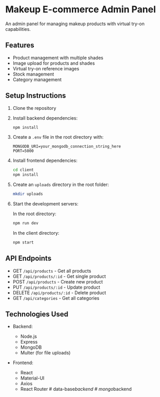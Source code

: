 # Makeup E-commerce Admin Panel

An admin panel for managing makeup products with virtual try-on capabilities.

## Features

- Product management with multiple shades
- Image upload for products and shades
- Virtual try-on reference images
- Stock management
- Category management

## Setup Instructions

1. Clone the repository
2. Install backend dependencies:
   ```bash
   npm install
   ```

3. Create a `.env` file in the root directory with:
   ```
   MONGODB_URI=your_mongodb_connection_string_here
   PORT=5000
   ```

4. Install frontend dependencies:
   ```bash
   cd client
   npm install
   ```

5. Create an `uploads` directory in the root folder:
   ```bash
   mkdir uploads
   ```

6. Start the development servers:

   In the root directory:
   ```bash
   npm run dev
   ```

   In the client directory:
   ```bash
   npm start
   ```

## API Endpoints

- GET `/api/products` - Get all products
- GET `/api/products/:id` - Get single product
- POST `/api/products` - Create new product
- PUT `/api/products/:id` - Update product
- DELETE `/api/products/:id` - Delete product
- GET `/api/categories` - Get all categories

## Technologies Used

- Backend:
  - Node.js
  - Express
  - MongoDB
  - Multer (for file uploads)

- Frontend:
  - React
  - Material-UI
  - Axios
  - React Router #   d a t a - b a s e _ b a c k e n d  
 #   m o n g o _ b a c k e n d  
 